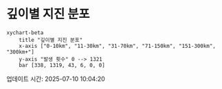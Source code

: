 # 깊이별 지진 분포

```mermaid
xychart-beta
    title "깊이별 지진 분포"
    x-axis ["0-10km", "11-30km", "31-70km", "71-150km", "151-300km", "300km+"]
    y-axis "발생 횟수" 0 --> 1321
    bar [338, 1319, 43, 6, 0, 0]
```

업데이트 시간: 2025-07-10 10:04:20
